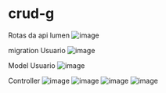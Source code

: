 # crud-g

Rotas da api lumen
![image](https://github.com/joaohenryquecunha/crud-g/assets/106501423/76c05630-fec1-481b-b59b-79c0386b5e19)

migration Usuario
![image](https://github.com/joaohenryquecunha/crud-g/assets/106501423/87bb50d4-6b04-48f4-9367-30ba76bf556f)

Model Usuario
![image](https://github.com/joaohenryquecunha/crud-g/assets/106501423/73a0f1f4-fc22-4df1-a37f-a898c6b2c6eb)

Controller
![image](https://github.com/joaohenryquecunha/crud-g/assets/106501423/c3bf1b73-d83b-4c5c-a0b3-c77409d2e253)
![image](https://github.com/joaohenryquecunha/crud-g/assets/106501423/e9e7bf18-f85a-425a-a4c9-5479a6f72390)
![image](https://github.com/joaohenryquecunha/crud-g/assets/106501423/a1a74c1b-68e4-467b-9bf0-ece54ddc31cd)
![image](https://github.com/joaohenryquecunha/crud-g/assets/106501423/833bea17-0f41-4923-800f-9d2f20fee21b)






